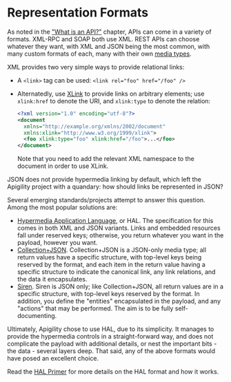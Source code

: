 Representation Formats
======================

As noted in the ["What is an API?"](/api-primer/what-is-an-api.md) chapter, APIs can come in a variety of
formats. XML-RPC and SOAP both use XML. REST APIs can choose whatever they want, with XML and JSON
being the most common, with many custom formats of each, many with their own [media
types](http://en.wikipedia.org/wiki/Media_type).

XML provides two very simple ways to provide relational links:

- A `<link>` tag can be used: `<link rel="foo" href="/foo" />`
- Alternatedly, use [XLink](http://en.wikipedia.org/wiki/XLink) to provide links on arbitrary
  elements; use `xlink:href` to denote the URI, and `xlink:type` to denote the relation:

  ```xml
  <?xml version="1.0" encoding="utf-8"?>
  <document
    xmlns="http://example.org/xmlns/2002/document"
    xmlns:xlink="http://www.w3.org/1999/xlink">
    <foo xlink:type="foo" xlink:href="/foo">...</foo>
  </document>
  ```

  Note that you need to add the relevant XML namespace to the document in order to use XLink.

JSON does not provide hypermedia linking by default, which left the Apigility project with a
quandary: how should links be represented in JSON?

Several emerging standards/projects attempt to answer this question. Among the most popular
solutions are:

- [Hypermedia Application Language](/api-primer/halprimer.md), or HAL. The specification for this comes in both
  XML and JSON variants. Links and embedded resources fall under reserved keys; otherwise, you
  return whatever you want in the payload, however you want.
- [Collection+JSON](http://amundsen.com/media-types/collection/). Collection+JSON is a JSON-only
  media type; all return values have a specific structure, with top-level keys being reserved by the
  format, and each item in the return value having a specific structure to indicate the canonical
  link, any link relations, and the data it encapsulates.
- [Siren](https://github.com/kevinswiber/siren). Siren is JSON only; like Collection+JSON, all
  return values are in a specific structure, with top-level keys reserved by the format. In
  addition, you define the "entities" encapsulated in the payload, and any "actions" that may be
  performed. The aim is to be fully self-documenting.

Ultimately, Apigility chose to use HAL, due to its simplicity. It manages to provide the hypermedia
controls in a straight-forward way, and does not complicate the payload with additional details,
or nest the important bits - the data - several layers deep. That said, any of the above formats
would have posed an excellent choice.

Read the [HAL Primer](/api-primer/halprimer.md) for more details on the HAL format and how it works.
